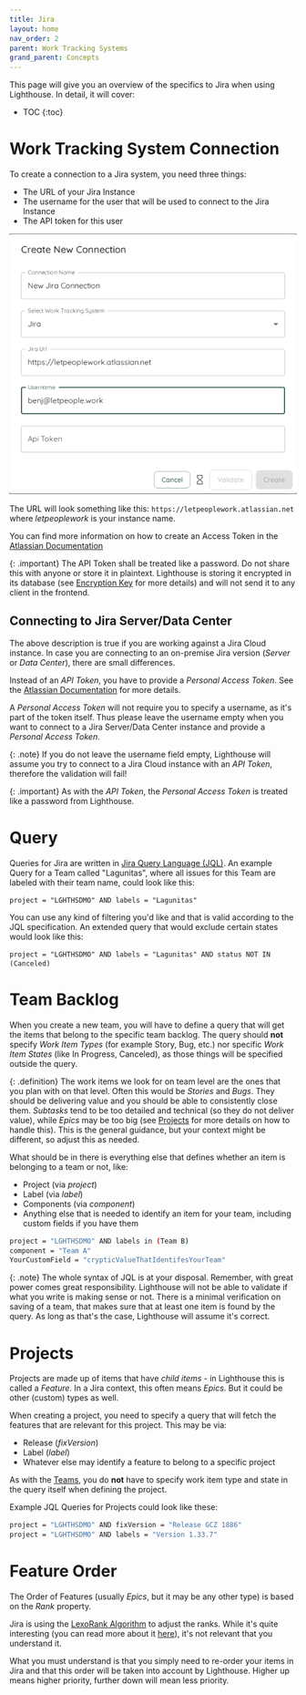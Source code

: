 ```yaml
---
title: Jira
layout: home
nav_order: 2
parent: Work Tracking Systems
grand_parent: Concepts
---
```


This page will give you an overview of the specifics to Jira when using Lighthouse. In detail, it will cover:  

- TOC
{:toc}

# Work Tracking System Connection
To create a connection to a Jira system, you need three things:
- The URL of your Jira Instance
- The username for the user that will be used to connect to the Jira Instance
- The API token for this user

![Create Jira Connection](../assets/concepts/worktrackingsystem_Jira.png)

The URL will look something like this: `https://letpeoplework.atlassian.net` where *letpeoplework* is your instance name.  

You can find more information on how to create an Access Token in the [Atlassian Documentation](https://support.atlassian.com/atlassian-account/docs/manage-api-tokens-for-your-atlassian-account/)

{: .important}
The API Token shall be treated like a password. Do not share this with anyone or store it in plaintext. Lighthouse is storing it encrypted in its database (see [Encryption Key](../installation/configuration.html#encryption-key) for more details) and will not send it to any client in the frontend.

## Connecting to Jira Server/Data Center
The above description is true if you are working against a Jira Cloud instance. In case you are connecting to an on-premise Jira version (*Server* or *Data Center*), there are small differences.

Instead of an *API Token*, you have to provide a *Personal Access Token*. See the [Atlassian Documentation](https://confluence.atlassian.com/enterprise/using-personal-access-tokens-1026032365.html) for more details.

A *Personal Access Token* will not require you to specify a username, as it's part of the token itself. Thus please leave the username empty when you want to connect to a Jira Server/Data Center instance and provide a *Personal Access Token*.

{: .note}
If you do not leave the username field empty, Lighthouse will assume you try to connect to a Jira Cloud instance with an *API Token*, therefore the validation will fail!

{: .important}
As with the *API Token*, the *Personal Access Token* is treated like a password from Lighthouse.

# Query
Queries for Jira are written in [Jira Query Language (JQL)](https://www.atlassian.com/blog/jira/jql-the-most-flexible-way-to-search-jira-14). An example Query for a Team called "Lagunitas", where all issues for this Team are labeled with their team name, could look like this:

```
project = "LGHTHSDMO" AND labels = "Lagunitas"
```

You can use any kind of filtering you'd like and that is valid according to the JQL specification. An extended query that would exclude certain states would look like this:

```
project = "LGHTHSDMO" AND labels = "Lagunitas" AND status NOT IN (Canceled)
```

# Team Backlog
When you create a new team, you will have to define a query that will get the items that belong to the specific team backlog. The query should **not** specify *Work Item Types* (for example Story, Bug, etc.) nor specific *Work Item States* (like In Progress, Canceled), as those things will be specified outside the query.

{: .definition}
The work items we look for on team level are the ones that you plan with on that level. Often this would be *Stories* and *Bugs*. They should be delivering value and you should be able to consistently close them. *Subtasks* tend to be too detailed and technical (so they do not deliver value), while *Epics* may be too big (see [Projects](#projects) for more details on how to handle this). This is the general guidance, but your context might be different, so adjust this as needed.

What should be in there is everything else that defines whether an item is belonging to a team or not, like:
- Project (via *project*)
- Label (via *label*)
- Components (via *component*)
- Anything else that is needed to identify an item for your team, including custom fields if you have them

```bash
project = "LGHTHSDMO" AND labels in (Team B)
component = "Team A"
YourCustomField = "crypticValueThatIdentifesYourTeam"
```

{: .note}
The whole syntax of JQL is at your disposal. Remember, with great power comes great responsibility. Lighthouse will not be able to validate if what you write is making sense or not. There is a minimal verification on saving of a team, that makes sure that at least one item is found by the query. As long as that's the case, Lighthouse will assume it's correct.

# Projects
Projects are made up of items that have *child items* - in Lighthouse this is called a *Feature*. In a Jira context, this often means *Epics*. But it could be other (custom) types as well.

When creating a project, you need to specify a query that will fetch the features that are relevant for this project. This may be via:
- Release (*fixVersion*)
- Label (*label*)
- Whatever else may identify a feature to belong to a specific project

As with the [Teams](#team-backlog), you do **not** have to specify work item type and state in the query itself when defining the project.

Example JQL Queries for Projects could look like these:

```bash
project = "LGHTHSDMO" AND fixVersion = "Release GCZ 1886"
project = "LGHTHSDMO" AND labels = "Version 1.33.7"
```

# Feature Order
The Order of Features (usually *Epics*, but it may be any other type) is based on the *Rank* property.

Jira is using the [LexoRank Algorithm](https://confluence.atlassian.com/adminjiraserver/managing-lexorank-938847803.html) to adjust the ranks. While it's quite interesting (you can read more about it [here](https://tmcalm.nl/blog/lexorank-jira-ranking-system-explained/)), it's not relevant that you understand it.  

What you must understand is that you simply need to re-order your items in Jira and that this order will be taken into account by Lighthouse. Higher up means higher priority, further down will mean less priority.